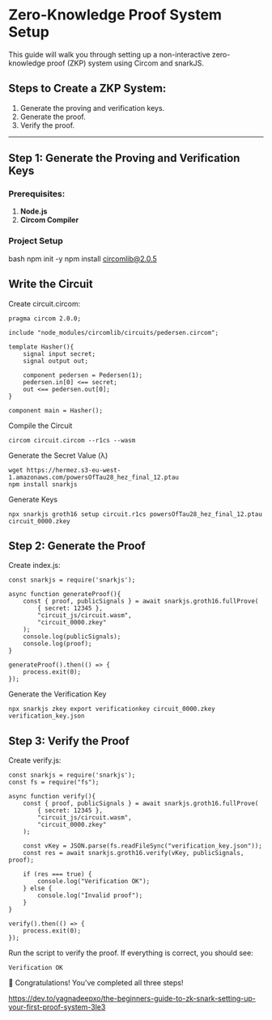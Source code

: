 # Zero-Knowledge Proof System Setup

This guide will walk you through setting up a non-interactive zero-knowledge proof (ZKP) system using Circom and snarkJS.

## Steps to Create a ZKP System:
1. Generate the proving and verification keys.
2. Generate the proof.
3. Verify the proof.

---

## Step 1: Generate the Proving and Verification Keys

### Prerequisites:
1. **Node.js**
2. **Circom Compiler**

### Project Setup
 bash
npm init -y
npm install circomlib@2.0.5 

## Write the Circuit
Create circuit.circom:

```
pragma circom 2.0.0;

include "node_modules/circomlib/circuits/pedersen.circom";

template Hasher(){
    signal input secret;
    signal output out;

    component pedersen = Pedersen(1);
    pedersen.in[0] <== secret;
    out <== pedersen.out[0];
}

component main = Hasher();
```
Compile the Circuit

```
circom circuit.circom --r1cs --wasm
```
Generate the Secret Value (λ)
```
wget https://hermez.s3-eu-west-1.amazonaws.com/powersOfTau28_hez_final_12.ptau
npm install snarkjs
```
Generate Keys
```
npx snarkjs groth16 setup circuit.r1cs powersOfTau28_hez_final_12.ptau circuit_0000.zkey
```
## Step 2: Generate the Proof

Create index.js:

```
const snarkjs = require('snarkjs');

async function generateProof(){
    const { proof, publicSignals } = await snarkjs.groth16.fullProve(
        { secret: 12345 }, 
        "circuit_js/circuit.wasm", 
        "circuit_0000.zkey"
    );
    console.log(publicSignals);
    console.log(proof);
}

generateProof().then(() => {
    process.exit(0);
});
```
Generate the Verification Key
```
npx snarkjs zkey export verificationkey circuit_0000.zkey verification_key.json
```
## Step 3: Verify the Proof

Create verify.js:

```
const snarkjs = require('snarkjs');
const fs = require("fs");

async function verify(){
    const { proof, publicSignals } = await snarkjs.groth16.fullProve(
        { secret: 12345 }, 
        "circuit_js/circuit.wasm", 
        "circuit_0000.zkey"
    );

    const vKey = JSON.parse(fs.readFileSync("verification_key.json"));
    const res = await snarkjs.groth16.verify(vKey, publicSignals, proof);

    if (res === true) {
        console.log("Verification OK");
    } else {
        console.log("Invalid proof");
    }
}

verify().then(() => {
    process.exit(0);
});
```
Run the script to verify the proof. If everything is correct, you should see:

```
Verification OK
```
🎉 Congratulations! You've completed all three steps!

https://dev.to/yagnadeepxo/the-beginners-guide-to-zk-snark-setting-up-your-first-proof-system-3le3
